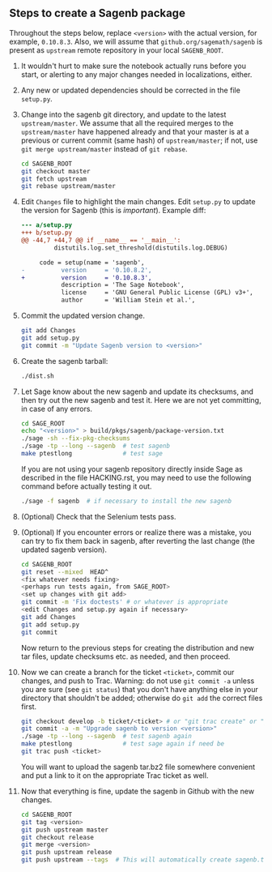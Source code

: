 ## Steps to create a Sagenb package

Throughout the steps below, replace `<version>` with the actual version,
for example, `0.10.8.3`. Also, we will assume that
`github.org/sagemath/sagenb` is present as `upstream` remote repository
in your local `SAGENB_ROOT`.

1. It wouldn't hurt to make sure the notebook actually runs
   before you start, or alerting to any major changes needed
   in localizations, either.

1. Any new or updated dependencies should be corrected in the file
   `setup.py`.

1. Change into the sagenb git directory, and update to the latest
   `upstream/master`. We assume that all the required merges to the
   `upstream/master` have happened already and that your master is
   at a previous or current commit (same hash) of `upstream/master`;
   if not, use `git merge upstream/master` instead of `git rebase`.

    ```sh
    cd SAGENB_ROOT
    git checkout master
    git fetch upstream
    git rebase upstream/master  
    ```

1. Edit `Changes` file to highlight the main changes. Edit `setup.py` to
   update the version for Sagenb (this is *important*). Example diff:

    ```diff
    --- a/setup.py
    +++ b/setup.py
    @@ -44,7 +44,7 @@ if __name__ == '__main__':
             distutils.log.set_threshold(distutils.log.DEBUG)

         code = setup(name = 'sagenb',
    -          version     = '0.10.8.2',
    +          version     = '0.10.8.3',
               description = 'The Sage Notebook',
               license     = 'GNU General Public License (GPL) v3+',
               author      = 'William Stein et al.',                      
    ```

1. Commit the updated version change.

    ```sh
    git add Changes
    git add setup.py
    git commit -m "Update Sagenb version to <version>"
    ```

1. Create the sagenb tarball:

    ```sh
    ./dist.sh
    ```

1. Let Sage know about the new sagenb and update its checksums, and then
   try out the new sagenb and test it.  Here we are not yet committing,
   in case of any errors.

    ```sh
    cd SAGE_ROOT
    echo "<version>" > build/pkgs/sagenb/package-version.txt
    ./sage -sh --fix-pkg-checksums
    ./sage -tp --long --sagenb  # test sagenb
    make ptestlong              # test sage
    ```

   If you are not using your sagenb repository directly inside
   Sage as described in the file HACKING.rst, you may need to
   use the following command before actually testing it out.

    ```sh
    ./sage -f sagenb  # if necessary to install the new sagenb
    ```

1. (Optional) Check that the Selenium tests pass.

1. (Optional) If you encounter errors or realize there was a mistake,
   you can try to fix them back in sagenb, after reverting the last
   change (the updated sagenb version).

    ```sh
    cd SAGENB_ROOT
    git reset --mixed  HEAD^
    <fix whatever needs fixing>
    <perhaps run tests again, from SAGE_ROOT>
    <set up changes with git add>
    git commit -m 'Fix doctests' # or whatever is appropriate
    <edit Changes and setup.py again if necessary>
    git add Changes
    git add setup.py
    git commit
    ```

   Now return to the previous steps for creating the distribution and
   new tar files, update checksums etc. as needed, and then proceed.

1. Now we can create a branch for the ticket `<ticket>`, commit our changes,
   and push to Trac.  Warning: do not use `git commit -a`
   unless you are sure (see `git status`) that you don't have anything else
   in your directory that shouldn't be added; otherwise do `git add` the
   correct files first.

    ```sh
    git checkout develop -b ticket/<ticket> # or "git trac create" or "git trac checkout", etc
    git commit -a -m "Upgrade sagenb to version <version>"
    ./sage -tp --long --sagenb  # test sagenb again
    make ptestlong              # test sage again if need be
    git trac push <ticket>
    ```

   You will want to upload the sagenb tar.bz2 file somewhere convenient
   and put a link to it on the appropriate Trac ticket as well.

1. Now that everything is fine, update the sagenb in Github with the new
   changes.

    ```sh
    cd SAGENB_ROOT
    git tag <version>
    git push upstream master
    git checkout release
    git merge <version>
    git push upstream release
    git push upstream --tags  # This will automatically create sagenb.tar.gz in Github
    ```
